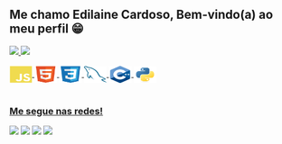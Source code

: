 ## Me chamo Edilaine Cardoso, Bem-vindo(a) ao meu perfil  😁


 <div>
   <a href="https://github.com/edilaine-cardoso">
   <img height="180em" src="https://github-readme-stats.vercel.app/api?username=edilaine-cardoso&show_icons=true&theme=radical&include_all_commits=true&count_private=true"/>
   <img height="180em" src="https://github-readme-stats.vercel.app/api/top-langs/?username=edilaine-cardoso&layout=compact&langs_count=6&theme=radical"/>
</div>
    
<div style="display: inline_block"><br>
  
  <img align="center" alt="Js" height="30" width="40" src="https://raw.githubusercontent.com/devicons/devicon/master/icons/javascript/javascript-plain.svg">
  <img align="center" alt="HTML" height="30" width="40" src="https://raw.githubusercontent.com/devicons/devicon/master/icons/html5/html5-original.svg">
  <img align="center" alt="CSS" height="30" width="40" src="https://raw.githubusercontent.com/devicons/devicon/master/icons/css3/css3-original.svg">
  <img align="center" alt="MySQL" height="30" width="40" src="https://raw.githubusercontent.com/devicons/devicon/master/icons/mysql/mysql-original.svg">
  <img align="center" alt="C++" height="30" width="40" src="https://raw.githubusercontent.com/devicons/devicon/master/icons/cplusplus/cplusplus-original.svg">
  <img align="center" alt="Python" height="30" width="40" src="https://raw.githubusercontent.com/devicons/devicon/master/icons/python/python-original.svg">
</div>
 
<br>
 
### Me segue nas redes!
 
<div> 
  <a href="https://www.instagram.com/edilaine_cardoso_dev" target="_blank"><img src="https://img.shields.io/badge/-Instagram-%23E4405F?style=for-the-badge&logo=instagram&logoColor=white" target="_blank"></a>
 <a href="https://discord.gg" target="_blank"><img src="https://img.shields.io/badge/Discord-7289DA?style=for-the-badge&logo=discord&logoColor=white" target="_blank"></a> 
  <a href = "mailto:edilaine.cardoso.dev@gmail.com"><img src="https://img.shields.io/badge/-Gmail-%23333?style=for-the-badge&logo=gmail&logoColor=white" target="_blank"></a>
  <a href="https://www.linkedin.com/in/edilaine-cardoso-52b7571b0?utm_source=share&utm_campaign=share_via&utm_content=profile&utm_medium=ios_app" target="_blank"><img src="https://img.shields.io/badge/-LinkedIn-%230077B5?style=for-the-badge&logo=linkedin&logoColor=white" target="_blank"></a>
</div>
